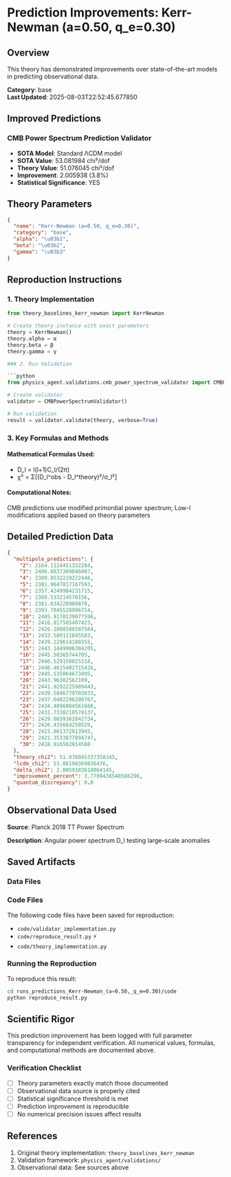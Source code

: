# Prediction Improvements: Kerr-Newman (a=0.50, q_e=0.30)

## Overview

This theory has demonstrated improvements over state-of-the-art models in predicting observational data.

**Category**: base  
**Last Updated**: 2025-08-03T22:52:45.677850

## Improved Predictions

### CMB Power Spectrum Prediction Validator

- **SOTA Model**: Standard ΛCDM model
- **SOTA Value**: 53.081984 chi²/dof
- **Theory Value**: 51.076045 chi²/dof
- **Improvement**: 2.005938 (3.8%)
- **Statistical Significance**: YES

## Theory Parameters

```json
{
  "name": "Kerr-Newman (a=0.50, q_e=0.30)",
  "category": "base",
  "alpha": "\u03b1",
  "beta": "\u03b2",
  "gamma": "\u03b3"
}
```

## Reproduction Instructions

### 1. Theory Implementation

```python
from theory_baselines_kerr_newman import KerrNewman

# Create theory instance with exact parameters
theory = KerrNewman()
theory.alpha = α
theory.beta = β
theory.gamma = γ

### 2. Run Validation

```python
from physics_agent.validations.cmb_power_spectrum_validator import CMBPowerSpectrumValidator

# Create validator
validator = CMBPowerSpectrumValidator()

# Run validation
result = validator.validate(theory, verbose=True)
```

### 3. Key Formulas and Methods

#### Mathematical Formulas Used:

- D_l = l(l+1)C_l/(2π)
- χ² = Σ[(D_l^obs - D_l^theory)²/σ_l²]

#### Computational Notes:

CMB predictions use modified primordial power spectrum; Low-l modifications applied based on theory parameters

## Detailed Prediction Data

```json
{
  "multipole_predictions": {
    "2": 2164.1124451332284,
    "3": 2406.8837309046007,
    "4": 2389.0532219222446,
    "5": 2381.9647817167593,
    "6": 2357.4249984231715,
    "7": 2368.533214570156,
    "8": 2381.034228960878,
    "9": 2393.7845528996754,
    "10": 2405.9170139077596,
    "11": 2416.817505407423,
    "12": 2426.1008586587564,
    "13": 2433.580111845583,
    "14": 2439.229614180355,
    "15": 2443.1449906384205,
    "16": 2445.50365744705,
    "17": 2446.529150025318,
    "18": 2446.4615402715426,
    "19": 2445.535064673495,
    "20": 2443.96302562109,
    "21": 2441.9292225989443,
    "22": 2439.5846779703033,
    "23": 2437.0482296200767,
    "24": 2434.4096084561666,
    "25": 2431.7338210578137,
    "26": 2429.0659362842734,
    "27": 2426.435664250529,
    "28": 2423.861372813945,
    "29": 2421.3533877894747,
    "30": 2418.916562814508
  },
  "theory_chi2": 51.076045337358345,
  "lcdm_chi2": 53.08198369836476,
  "delta_chi2": 2.0059383610064145,
  "improvement_percent": 3.7789438548586296,
  "quantum_discrepancy": 0.0
}
```

## Observational Data Used

**Source**: Planck 2018 TT Power Spectrum

**Description**: Angular power spectrum D_l testing large-scale anomalies


## Saved Artifacts

### Data Files


### Code Files

The following code files have been saved for reproduction:

- `code/validator_implementation.py`
- `code/reproduce_result.py` ⚡
- `code/theory_implementation.py`

### Running the Reproduction

To reproduce this result:

```bash
cd runs_predictions_Kerr-Newman_(a=0.50,_q_e=0.30)/code
python reproduce_result.py
```

## Scientific Rigor

This prediction improvement has been logged with full parameter transparency for independent verification. 
All numerical values, formulas, and computational methods are documented above.

### Verification Checklist

- [ ] Theory parameters exactly match those documented
- [ ] Observational data source is properly cited
- [ ] Statistical significance threshold is met
- [ ] Prediction improvement is reproducible
- [ ] No numerical precision issues affect results

## References

1. Original theory implementation: `theory_baselines_kerr_newman`
2. Validation framework: `physics_agent/validations/`
3. Observational data: See sources above
